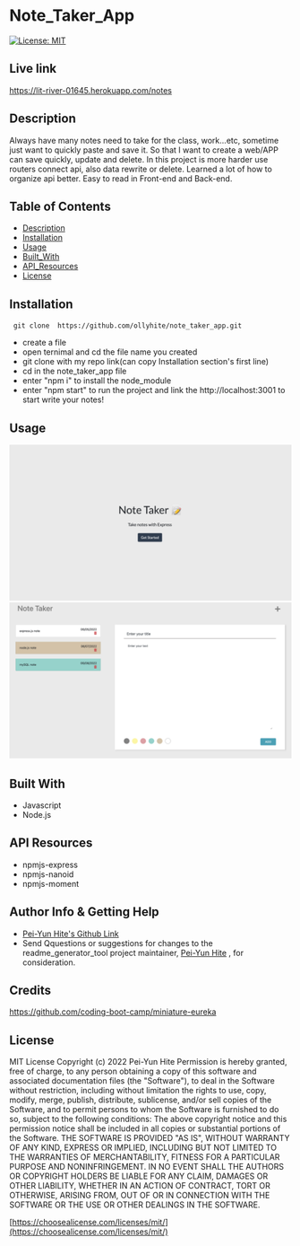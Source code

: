 # Note_Taker_App

[![License: MIT](https://img.shields.io/badge/License-MIT-yellow.svg)](https://opensource.org/licenses/MIT)

## Live link

https://lit-river-01645.herokuapp.com/notes

## Description

Always have many notes need to take for the class, work...etc, sometime just want to quickly paste and save it. So that I want to create a web/APP can save quickly, update and delete. In this project is more harder use routers connect api, also data rewrite or delete. Learned a lot of how to organize api better. Easy to read in Front-end and Back-end.

## Table of Contents

- [Description](#description)
- [Installation](#installation)
- [Usage](#usage)
- [Built_With](#built-with)
- [API_Resources](#api-resources)
- [License](#license)

## Installation

```
 git clone  https://github.com/ollyhite/note_taker_app.git
```

- create a file
- open ternimal and cd the file name you created
- git clone with my repo link(can copy Installation section's first line)
- cd in the note_taker_app file
- enter "npm i" to install the node_module
- enter "npm start" to run the project and link the http://localhost:3001 to start write your notes!

## Usage

![alt text](./public/assets/images/note_taker_screenshot.png)
![alt text](./public/assets/images/note_taker_screenshot2.png)

## Built With

- Javascript
- Node.js

## API Resources

- npmjs-express
- npmjs-nanoid
- npmjs-moment

## Author Info & Getting Help

- [Pei-Yun Hite's Github Link](https://github.com/ollyhite)
- Send Qquestions or suggestions for changes to the readme_generator_tool project maintainer, [Pei-Yun Hite](mailto:ollyhite8520@gmail.com?subject=[GitHub]%20note_taker_app%20) , for consideration.

## Credits

https://github.com/coding-boot-camp/miniature-eureka

## License

MIT License
Copyright (c) 2022 Pei-Yun Hite
Permission is hereby granted, free of charge, to any person obtaining a copy of this software and associated documentation files (the "Software"), to deal in the Software without restriction, including without limitation the rights to use, copy, modify, merge, publish, distribute, sublicense, and/or sell copies of the Software, and to permit persons to whom the Software is furnished to do so, subject to the following conditions:
The above copyright notice and this permission notice shall be included in all copies or substantial portions of the Software.
THE SOFTWARE IS PROVIDED "AS IS", WITHOUT WARRANTY OF ANY KIND, EXPRESS OR IMPLIED, INCLUDING BUT NOT LIMITED TO THE WARRANTIES OF MERCHANTABILITY, FITNESS FOR A PARTICULAR PURPOSE AND NONINFRINGEMENT. IN NO EVENT SHALL THE AUTHORS OR COPYRIGHT HOLDERS BE LIABLE FOR ANY CLAIM, DAMAGES OR OTHER LIABILITY, WHETHER IN AN ACTION OF CONTRACT, TORT OR OTHERWISE, ARISING FROM, OUT OF OR IN CONNECTION WITH THE SOFTWARE OR THE USE OR OTHER DEALINGS IN THE SOFTWARE.

[https://choosealicense.com/licenses/mit/](https://choosealicense.com/licenses/mit/)
